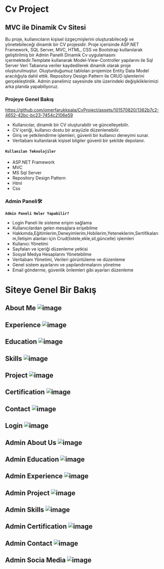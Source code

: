 # Cv Project                           
## **MVC ile Dinamik Cv Sitesi**                    
Bu proje, kullanıcıların kişisel özgeçmişlerini oluşturabileceği ve yönetebileceği dinamik bir CV projesidir.
Proje içerisinde  ASP.NET Framework, SQL Server, MVC, HTML, CSS ve Bootstrap kullanılarak geliştirilmiş bir Admin Panelli Dinamik Cv uygulamasını içermektedir.Template kullanarak Model-View-Controller yapılarını ile Sql Server Veri Tabanına veriler kaydedilerek dinamik olarak proje oluşturulmuştur.
Oluşturduğumuz tabloları projemize Entity Data Model aracılığıyla  dahil ettik. Repository Design Pattern ile CRUD işlemlerini gerçekleştirdik. Admin panelimiz sayesinde site üzerindeki değişikliklerimizi arka planda yapabiliyoruz.
### Projeye Genel Bakış
 
https://github.com/omerfarukkpala/CvProject/assets/101570820/1362b7c2-4652-42bc-bc23-7454c2106e59


- Kullanıcılar, dinamik bir CV oluşturabilir ve güncelleyebilir.
- CV içeriği, kullanıcı dostu bir arayüzle düzenlenebilir. 
- Giriş ve yetkilendirme işlemleri, güvenli bir kullanıcı deneyimi sunar.
- Veritabanı kullanılarak kişisel bilgiler güvenli bir şekilde depolanır.
#### **`Kullanılan Teknolojiler`** 
+ ASP.NET Framework
+ MVC
+ MS Sql Server 
+ Repository Design Pattern
+ Html
+ Css
### Admin Paneli🛠️
**`Admin Paneli Neler Yapabilir?`**
- Login Paneli ile sisteme erişim sağlama
- Kullanıcılardan gelen mesajlara erişebilme
- Hakkımda,Eğitimlerim,Deneyimlerim,Hobilerim,Yeteneklerim,Sertifikalarım,İletişim alanları için Crud(listele,ekle,sil,güncelle) işlemleri
- Kullanıcı Yönetimi
- Sayfaları ve içeriği düzenleme yetkisi
- Sosyal Medya Hesaplarını Yönetebilme
- Veritabanı Yönetimi, Verileri görüntüleme ve düzenleme
- Genel sistem ayarlarını ve yapılandırmalarını yönetme
- Email gönderme, güvenlik önlemleri gibi ayarları düzenleme

# Siteye Genel Bir Bakış 
## About Me ![image](https://github.com/omerfarukkpala/CvProject/assets/101570820/ef2eefd7-f4be-4ada-82ca-6f2e63bae5f3)
## Experience ![image](https://github.com/omerfarukkpala/CvProject/assets/101570820/47b3e14f-c427-4350-942c-b093c9efbf0a)
## Education ![image](https://github.com/omerfarukkpala/CvProject/assets/101570820/28621149-4a83-4b3f-a709-01b8ac068671)
## Skills ![image](https://github.com/omerfarukkpala/CvProject/assets/101570820/045d45a3-8cf6-491d-b484-9bee35607d7b)
## Project ![image](https://github.com/omerfarukkpala/CvProject/assets/101570820/b10e6f65-ed4a-4f3c-b4ad-94064a3670f0)
## Certification ![image](https://github.com/omerfarukkpala/CvProject/assets/101570820/7725955f-9cfc-46eb-9061-dff5e0932e9b)
## Contact ![image](https://github.com/omerfarukkpala/CvProject/assets/101570820/1ffb45e5-7e5b-4227-ac84-d870a8172762)
## Login ![image](https://github.com/omerfarukkpala/CvProject/assets/101570820/74215515-e764-4f8f-be94-61810fa76393)
## Admin About Us ![image](https://github.com/omerfarukkpala/CvProject/assets/101570820/de56cd10-3b6a-4c28-b9a4-fdec41cca04b)
## Admin Education ![image](https://github.com/omerfarukkpala/CvProject/assets/101570820/f487d062-7eb5-4fa0-a1df-bbe6a0d16050)
## Admin Experience ![image](https://github.com/omerfarukkpala/CvProject/assets/101570820/2a171525-e774-4c22-b593-ae019a9fce86)
## Admin Project ![image](https://github.com/omerfarukkpala/CvProject/assets/101570820/a2e5fee5-6ffd-41ce-94a4-254c1109c7ed)
## Admin Skills ![image](https://github.com/omerfarukkpala/CvProject/assets/101570820/a414ec04-12ec-49fb-a89c-59ce50236e6f)
## Admin Certification ![image](https://github.com/omerfarukkpala/CvProject/assets/101570820/a97d5407-6e66-4eb0-8b4a-468f241aca6b)
## Admin Contact ![image](https://github.com/omerfarukkpala/CvProject/assets/101570820/19dd3c73-9813-4379-83cc-6107870e696a)
## Admin Socia Media ![image](https://github.com/omerfarukkpala/CvProject/assets/101570820/fef813bb-71f6-441d-b1ea-fb5bba8de371)
